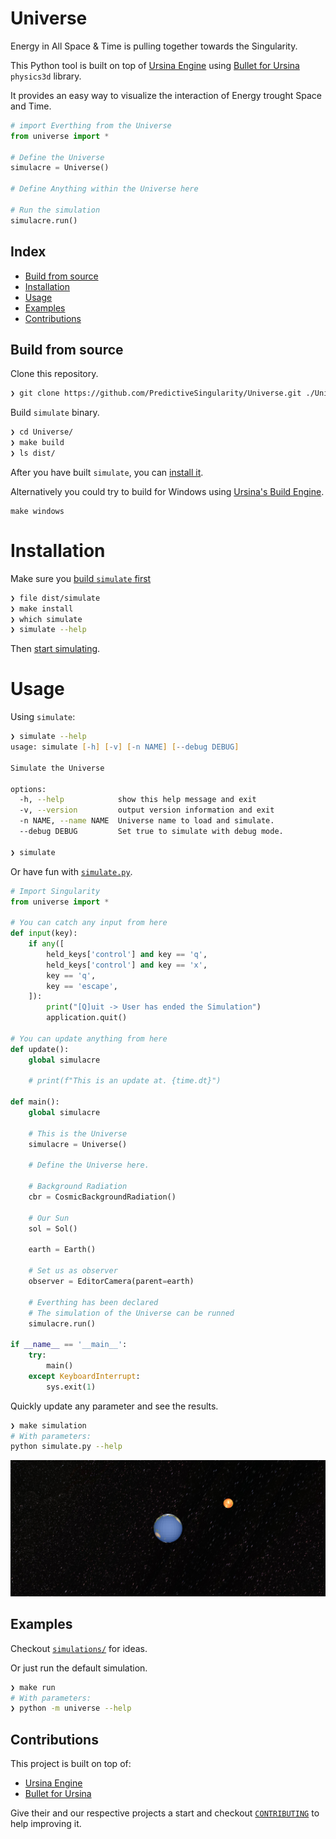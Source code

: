 # Universe
Energy in All Space & Time is pulling together towards the Singularity.

This Python tool is built on top of [Ursina Engine](https://www.ursinaengine.org/) using [Bullet for Ursina](https://github.com/LooksForFuture/Bullet-for-ursina) `physics3d` library. 

It provides an easy way to visualize the interaction of Energy trought Space and Time.

```python
# import Everthing from the Universe
from universe import *

# Define the Universe
simulacre = Universe()

# Define Anything within the Universe here

# Run the simulation
simulacre.run()
```

## Index

-   [Build from source](#build-from-source)
-   [Installation](#installation)
-   [Usage](#usage)
-   [Examples](#examples)
-   [Contributions](#contributions)

## Build from source
Clone this repository.
```zsh
❯ git clone https://github.com/PredictiveSingularity/Universe.git ./Universe
```

Build `simulate` binary.
```zsh
❯ cd Universe/
❯ make build
❯ ls dist/
```
After you have built `simulate`, you can [install it](#installation).

Alternatively you could try to build for Windows using [Ursina's Build Engine](https://www.ursinaengine.org/building.html).

```
make windows
```

# Installation

Make sure you [build `simulate` first](#build-from-source)

```zsh
❯ file dist/simulate
❯ make install
❯ which simulate
❯ simulate --help
```

Then [start simulating](#usage).

# Usage

Using `simulate`:

```zsh 
❯ simulate --help
usage: simulate [-h] [-v] [-n NAME] [--debug DEBUG]

Simulate the Universe

options:
  -h, --help            show this help message and exit
  -v, --version         output version information and exit
  -n NAME, --name NAME  Universe name to load and simulate.
  --debug DEBUG         Set true to simulate with debug mode.

❯ simulate
```

Or have fun with [`simulate.py`](simulate.py).

```python
# Import Singularity
from universe import *

# You can catch any input from here
def input(key):
    if any([
        held_keys['control'] and key == 'q',
        held_keys['control'] and key == 'x',
        key == 'q',
        key == 'escape',
    ]):
        print("[Q]uit -> User has ended the Simulation")
        application.quit()

# You can update anything from here
def update():
    global simulacre

    # print(f"This is an update at. {time.dt}")

def main():
    global simulacre

    # This is the Universe
    simulacre = Universe()

    # Define the Universe here.

    # Background Radiation
    cbr = CosmicBackgroundRadiation()

    # Our Sun
    sol = Sol()

    earth = Earth()

    # Set us as observer
    observer = EditorCamera(parent=earth)

    # Everthing has been declared
    # The simulation of the Universe can be runned
    simulacre.run()

if __name__ == '__main__':
    try:
        main()
    except KeyboardInterrupt:
        sys.exit(1)
```

Quickly update any parameter and see the results.

```zsh
❯ make simulation
# With parameters:
python simulate.py --help
```

![Capture d’écran du 2023-02-22 03-29-09.png](assets/img/Capture%20d%E2%80%99%C3%A9cran%20du%202023-02-22%2003-29-09.png)

## Examples

Checkout [`simulations/`](simulations/) for ideas.

Or just run the default simulation.

```zsh
❯ make run
# With parameters:
❯ python -m universe --help
```

## Contributions

This project is built on top of:

-   [Ursina Engine](https://www.ursinaengine.org/)
-   [Bullet for Ursina](https://github.com/LooksForFuture/Bullet-for-ursina)

Give their and our respective projects a start and checkout [`CONTRIBUTING`](CONTRIBUTING.md) to help improving it.